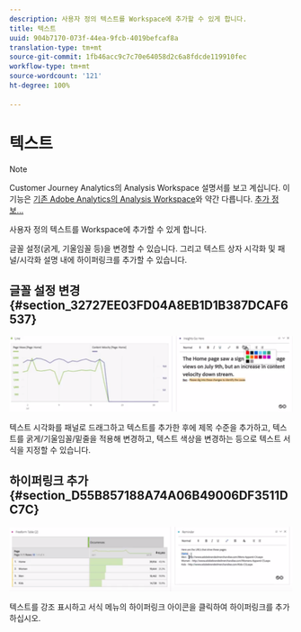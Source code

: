 ```yaml
---
description: 사용자 정의 텍스트를 Workspace에 추가할 수 있게 합니다.
title: 텍스트
uuid: 904b7170-073f-44ea-9fcb-4019befcaf8a
translation-type: tm+mt
source-git-commit: 1fb46acc9c7c70e64058d2c6a8fdcde119910fec
workflow-type: tm+mt
source-wordcount: '121'
ht-degree: 100%

---
```



# 텍스트

>[!NOTE]
>
>Customer Journey Analytics의 Analysis Workspace 설명서를 보고 계십니다. 이 기능은 [기존 Adobe Analytics의 Analysis Workspace](https://docs.adobe.com/content/help/ko-KR/analytics/analyze/analysis-workspace/home.html)와 약간 다릅니다. [추가 정보...](/help/getting-started/cja-aa.md)

사용자 정의 텍스트를 Workspace에 추가할 수 있게 합니다.

글꼴 설정(굵게, 기울임꼴 등)을 변경할 수 있습니다. 그리고 텍스트 상자 시각화 및 패널/시각화 설명 내에 하이퍼링크를 추가할 수 있습니다.

## 글꼴 설정 변경 {#section_32727EE03FD04A8EB1D1B387DCAF6537}

![](assets/rich-text1.png)

텍스트 시각화를 패널로 드래그하고 텍스트를 추가한 후에 제목 수준을 추가하고, 텍스트를 굵게/기울임꼴/밑줄을 적용해 변경하고, 텍스트 색상을 변경하는 등으로 텍스트 서식을 지정할 수 있습니다.

## 하이퍼링크 추가 {#section_D55B857188A74A06B49006DF3511DC7C}

![](assets/rich-text2.png)

텍스트를 강조 표시하고 서식 메뉴의 하이퍼링크 아이콘을 클릭하여 하이퍼링크를 추가하십시오.
